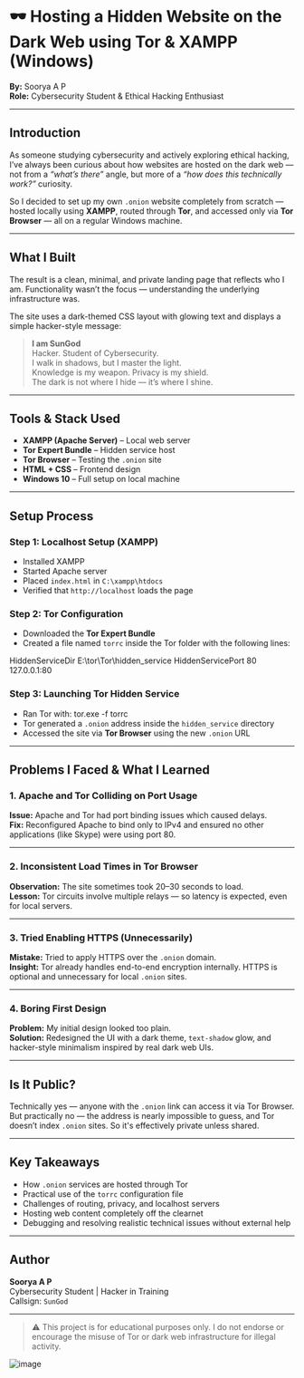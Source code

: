 # 🕶 Hosting a Hidden Website on the Dark Web using Tor & XAMPP (Windows)

**By:** Soorya A P  
**Role:** Cybersecurity Student & Ethical Hacking Enthusiast

---

##  Introduction

As someone studying cybersecurity and actively exploring ethical hacking, I’ve always been curious about how websites are hosted on the dark web — not from a *“what’s there”* angle, but more of a *“how does this technically work?”* curiosity.

So I decided to set up my own `.onion` website completely from scratch — hosted locally using **XAMPP**, routed through **Tor**, and accessed only via **Tor Browser** — all on a regular Windows machine.

---

##  What I Built

The result is a clean, minimal, and private landing page that reflects who I am. Functionality wasn’t the focus — understanding the underlying infrastructure was.

The site uses a dark-themed CSS layout with glowing text and displays a simple hacker-style message:

> **I am SunGod**  
> Hacker. Student of Cybersecurity.  
> I walk in shadows, but I master the light.  
> Knowledge is my weapon. Privacy is my shield.  
> The dark is not where I hide — it’s where I shine.

---

##  Tools & Stack Used

- **XAMPP (Apache Server)** – Local web server
- **Tor Expert Bundle** – Hidden service host
- **Tor Browser** – Testing the `.onion` site
- **HTML + CSS** – Frontend design
- **Windows 10** – Full setup on local machine

---

## Setup Process

### Step 1: Localhost Setup (XAMPP)
- Installed XAMPP
- Started Apache server
- Placed `index.html` in `C:\xampp\htdocs`
- Verified that `http://localhost` loads the page

### Step 2: Tor Configuration
- Downloaded the **Tor Expert Bundle**
- Created a file named `torrc` inside the Tor folder with the following lines:

HiddenServiceDir E:\tor\Tor\hidden_service
HiddenServicePort 80 127.0.0.1:80


###  Step 3: Launching Tor Hidden Service
- Ran Tor with:
tor.exe -f torrc
- Tor generated a `.onion` address inside the `hidden_service` directory
- Accessed the site via **Tor Browser** using the new `.onion` URL

---

## Problems I Faced & What I Learned

### 1. Apache and Tor Colliding on Port Usage
**Issue:** Apache and Tor had port binding issues which caused delays.  
**Fix:** Reconfigured Apache to bind only to IPv4 and ensured no other applications (like Skype) were using port 80.

---

### 2. Inconsistent Load Times in Tor Browser
**Observation:** The site sometimes took 20–30 seconds to load.  
**Lesson:** Tor circuits involve multiple relays — so latency is expected, even for local servers.

---

### 3. Tried Enabling HTTPS (Unnecessarily)
**Mistake:** Tried to apply HTTPS over the `.onion` domain.  
**Insight:** Tor already handles end-to-end encryption internally. HTTPS is optional and unnecessary for local `.onion` sites.

---

### 4. Boring First Design
**Problem:** My initial design looked too plain.  
**Solution:** Redesigned the UI with a dark theme, `text-shadow` glow, and hacker-style minimalism inspired by real dark web UIs.

---

##  Is It Public?

Technically yes — anyone with the `.onion` link can access it via Tor Browser.  
But practically no — the address is nearly impossible to guess, and Tor doesn’t index `.onion` sites. So it's effectively private unless shared.

---

##  Key Takeaways

- How `.onion` services are hosted through Tor
- Practical use of the `torrc` configuration file
- Challenges of routing, privacy, and localhost servers
- Hosting web content completely off the clearnet
- Debugging and resolving realistic technical issues without external help

---



##  Author

**Soorya A P**  
Cybersecurity Student | Hacker in Training  
Callsign: `SunGod`

---

> ⚠️ This project is for educational purposes only. I do not endorse or encourage the misuse of Tor or dark web infrastructure for illegal activity.

![image](https://github.com/user-attachments/assets/6a145a37-68bd-477d-808a-6880b052f8d6)


